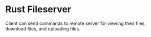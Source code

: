 # Rust Fileserver

Client can send commands to remote server for viewing their files, download files, and uploading files.